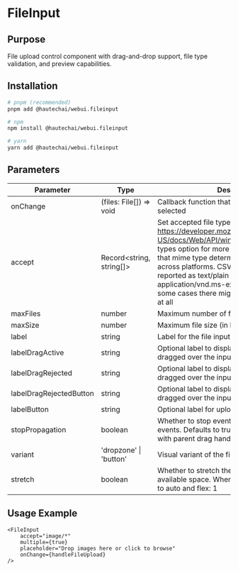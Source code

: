 # FileInput

## Purpose

File upload control component with drag-and-drop support, file type validation, and preview capabilities.

## Installation

```bash
# pnpm (recommended)
pnpm add @hautechai/webui.fileinput

# npm
npm install @hautechai/webui.fileinput

# yarn
yarn add @hautechai/webui.fileinput
```

## Parameters

| Parameter               | Type                     | Description                                                                                                                                                                                                                                                                                                                                                                                       |
| ----------------------- | ------------------------ | ------------------------------------------------------------------------------------------------------------------------------------------------------------------------------------------------------------------------------------------------------------------------------------------------------------------------------------------------------------------------------------------------- |
| onChange                | (files: File[]) => void  | Callback function that is called when files are selected                                                                                                                                                                                                                                                                                                                                          |
| accept                  | Record<string, string[]> | Set accepted file types. Checkout https://developer.mozilla.org/en-US/docs/Web/API/window/showOpenFilePicker types option for more information. Keep in mind that mime type determination is not reliable across platforms. CSV files, for example, are reported as text/plain under macOS but as application/vnd.ms-excel under Windows. In some cases there might not be a mime type set at all |
| maxFiles                | number                   | Maximum number of files that can be selected                                                                                                                                                                                                                                                                                                                                                      |
| maxSize                 | number                   | Maximum file size (in bytes)                                                                                                                                                                                                                                                                                                                                                                      |
| label                   | string                   | Label for the file input                                                                                                                                                                                                                                                                                                                                                                          |
| labelDragActive         | string                   | Optional label to display when files are being dragged over the input                                                                                                                                                                                                                                                                                                                             |
| labelDragRejected       | string                   | Optional label to display when files are being dragged over the input                                                                                                                                                                                                                                                                                                                             |
| labelDragRejectedButton | string                   | Optional label to display when files are being dragged over the input                                                                                                                                                                                                                                                                                                                             |
| labelButton             | string                   | Optional label for upload button                                                                                                                                                                                                                                                                                                                                                                  |
| stopPropagation         | boolean                  | Whether to stop event propagation on drag events. Defaults to true to prevent interference with parent drag handlers                                                                                                                                                                                                                                                                              |
| variant                 | 'dropzone' \| 'button'   | Visual variant of the file input                                                                                                                                                                                                                                                                                                                                                                  |
| stretch                 | boolean                  | Whether to stretch the component to fill available space. When true, sets width/height to auto and flex: 1                                                                                                                                                                                                                                                                                        |

## Usage Example

```tsx
<FileInput
    accept="image/*"
    multiple={true}
    placeholder="Drop images here or click to browse"
    onChange={handleFileUpload}
/>
```

